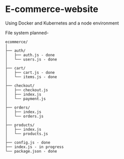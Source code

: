 # E-commerce-website
Using Docker and Kubernetes and a node environment 


File system planned-
```
ecommerce/
│
├── auth/
│   ├── auth.js - done
│   └── users.js - done
│
├── cart/
│   ├── cart.js - done
│   └── items.js - done
│
├── checkout/
│   ├── checkout.js
│   ├── index.js
│   └── payment.js
│
├── orders/
│   ├── index.js
│   └── orders.js
│
├── products/
│   ├── index.js
│   └── products.js
│
├── config.js - done
├── index.js - in progress 
└── package.json - done
```
